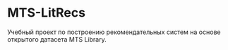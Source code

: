 # MTS-LitRecs
Учебный проект по построению рекомендательных систем на основе открытого датасета MTS Library.
